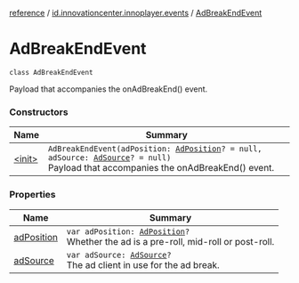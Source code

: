 [reference](../../index.md) / [id.innovationcenter.innoplayer.events](../index.md) / [AdBreakEndEvent](./index.md)

# AdBreakEndEvent

`class AdBreakEndEvent`

Payload that accompanies the onAdBreakEnd() event.

### Constructors

| Name | Summary |
|---|---|
| [&lt;init&gt;](-init-.md) | `AdBreakEndEvent(adPosition: `[`AdPosition`](../-ad-position/index.md)`? = null, adSource: `[`AdSource`](../../id.innovationcenter.innoplayer.media.ads/-ad-source/index.md)`? = null)`<br>Payload that accompanies the onAdBreakEnd() event. |

### Properties

| Name | Summary |
|---|---|
| [adPosition](ad-position.md) | `var adPosition: `[`AdPosition`](../-ad-position/index.md)`?`<br>Whether the ad is a pre-roll, mid-roll or post-roll. |
| [adSource](ad-source.md) | `var adSource: `[`AdSource`](../../id.innovationcenter.innoplayer.media.ads/-ad-source/index.md)`?`<br>The ad client in use for the ad break. |

